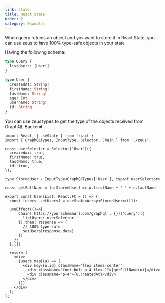 ```yaml
---
link: state
title: React State
order: 2
category: Examples
---
```


When query returns an object and you want to store it in React State, you can use zeus to have 100% type-safe objects in your state.

Having the following schema:

```graphql
type Query {
  listUsers: [User!]
}

type User {
  createdAt: String!
  firstName: String!
  lastName: String!
  age: Int
  username: String!
  id: String!
}
```

You can use zeus types to get the type of the objects received from GraphQL Backend

```tsx
import React, { useState } from 'react';
import { GraphQLTypes, InputType, Selector, Chain } from './zeus';

const userSelector = Selector('User')({
  createdAt: true,
  firstName: true,
  lastName: true,
  id: true,
});

type StoredUser = InputType<GraphQLTypes['User'], typeof userSelector>

const getFullName = (u:StoredUser) => u.firstName + ' ' + u.lastName

export const UsersList: React.FC = () => {
  const [users, setUsers] = useState<Array<StoredUser>>([]);

  useEffect(()=>{
      Chain('https://yourschemaurl.com/graphql', {})('query')({
        listUsers: userSelector
      }).then( response => {
        // 100% type-safe
        setUsers(response.data)
      })
    };
  },[])

  return (
    <div>
      {users.map((u) => (
        <div key={u.id} className="flex items-center">
          <div className="font-bold p-4 flex-1">{getFullName(u)}</div>
          <div className="p-4">{u.createdAt}</div>
        </div>
      ))}
    </div>
  );
};
```
